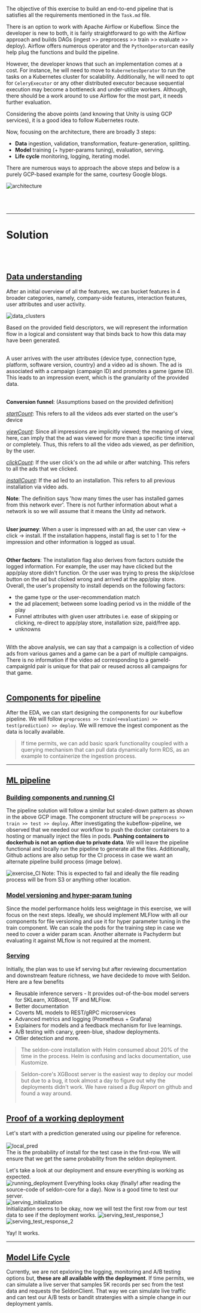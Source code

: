 The objective of this exercise to build an end-to-end pipeline that is satisfies all the requirements mentioned in the `Task.md` file.

There is an option to work with Apache Airflow or Kubeflow. Since the developer is new to both, it is fairly straightforward to go with the Airflow approach and builds DAGs (ingest >> preprocess >> train >> evaluate >> deploy). Airflow offers numerous operator and the `PythonOperator`can easily help plug the functions and build the pipeline.

However, the developer knows that such an implementation comes at a cost. For instance, he will need to move to `KubernetesOperator` to run the tasks on a Kubernetes cluster for scalability. Additionally, he will need to opt for `CeleryExecutor` or any other distributed executor because sequential execution may become a bottleneck and under-utilize workers. Although, there should be a work around to use Airflow for the most part, it needs further evaluation.

Considering the above points (and knowing that Unity is using GCP services), it is a good idea to follow Kubernetes route.

Now, focusing on the architecture, there are broadly 3 steps:

- **Data** ingestion, validation, transformation, feature-generation, splitting.
- **Model** training (+ hyper-params tuning), evaluation, serving.
- **Life cycle** monitoring, logging, iterating model.

There are numerous ways to approach the above steps and below is a purely GCP-based example for the same, courtesy Google blogs.

![architecture](https://cloud.google.com/solutions/images/architecture-for-mlops-using-tfx-kubeflow-pipelines-and-cloud-build-6-ci-cd-kubeflow.svg)
<br><br>
<br><br>

---

# Solution

<br><br>

## <u> Data understanding </u>

After an initial overview of all the features, we can bucket features in 4 broader categories, namely, company-side features, interaction features, user attributes and user activity.

![data_clusters](assets/data_clusters.jpg)

Based on the provided field descriptors, we will represent the information flow in a logical and consistent way that binds back to how this data may have been generated.
<br><br>

A user arrives with the user attributes {device type, connection type, platform, software version, country} and a video ad is shown. The ad is associated with a campaign (campaign ID) and promotes a game (game ID). This leads to an impression event, which is the granularity of the provided data.
<br><br>

**Conversion funnel**:
(Assumptions based on the provided definition)

<u>_startCount_</u>: This refers to all the videos ads ever started on the user's device

<u>_viewCount_</u>: Since all impressions are implicitly viewed; the meaning of view, here, can imply that the ad was viewed for more than a specific time interval or completely. Thus, this refers to all the video ads viewed, as per definition, by the user.

<u>_clickCount_</u>: If the user click's on the ad while or after watching. This refers to all the ads that we clicked.

<u>_installCount_</u>: If the ad led to an installation. This refers to all previous installation via video ads.

**Note**: The definition says 'how many times the user has installed games from this network ever'. There is not further information about what a network is so we will assume that it means the Unity ad network.
<br><br>

**User journey**: When a user is impressed with an ad, the user can view -> click -> install. If the installation happens, install flag is set to 1 for the impression and other information is logged as usual.
<br><br>

**Other factors**: The installation flag also derives from factors outside the logged information. For example, the user may have clicked but the app/play store didn't function. Or the user was trying to press the skip/close button on the ad but clicked wrong and arrived at the app/play store. Overall, the user's propensity to install depends on the following factors:

- the game type or the user-recommendation match
- the ad placement; between some loading period vs in the middle of the play
- Funnel attributes with given user attributes i.e. ease of skipping or clicking, re-direct to app/play store, installation size, paid/free app.
- unknowns
  <br><br>

With the above analysis, we can say that a campaign is a collection of video ads from various games and a game can be a part of multiple campaigns. There is no information if the video ad corresponding to a gameId-campaignId pair is unique for that pair or reused across all campaigns for that game.
<br><br>

## <u> Components for pipeline </u>

After the EDA, we can start designing the components for our kubeflow pipeline. We will follow `preprocess >> train(+evaluation) >> test(prediction) >> deploy`. We will remove the ingest component as the data is locally available.

> If time permits, we can add basic spark functionality coupled with a querying mechanism that can pull data dynamically form RDS, as an example to containerize the ingestion process.

---

## <u> ML pipeline </u>

### <u> Building components and running CI </u>

The pipeline solution will follow a similar but scaled-down pattern as shown in the above GCP image. The component structure will be `preprocess >> train >> test >> deploy`. After investigating the kubeflow-pipeline, we observed that we needed our workflow to push the docker containers to a hosting or manually inject the files in pods. **Pushing containers to dockerhub is not an option due to private data**. We will leave the pipeline functional and locally run the pipeline to generate all the files. Additionally, Github actions are also setup for the CI process in case we want an alternate pipeline build process (image below).

![exercise_CI](assets/exercise_CI.png)
Note: This is expected to fail and ideally the file reading process will be from S3 or anything other location.

### <u> Model versioning and hyper-param tuning </u>

Since the model performance holds less weightage in this exercise, we will focus on the next steps. Ideally, we should implement MLFlow with all our components for file versioning and use it for hyper parameter tuning in the train component. We can scale the pods for the training step in case we need to cover a wider param scan. Another alternate is Pachyderm but evaluating it against MLflow is not required at the moment.

### <u> Serving </u>

Initially, the plan was to use kf serving but after reviewing documentation and downstream feature richness, we have decidede to move with Seldon. Here are a few benefits

- Reusable inference servers - It provides out-of-the-box model servers for SKLearn, XGBoost, TF and MLFlow.
- Better documentation
- Coverts ML models to REST/gRPC microservices
- Advanced metrics and logging (Prometheus + Grafana)
- Explainers for models and a feedback mechanism for live learnings.
- A/B testing with canary, green-blue, shadow deployments.
- Otlier detection and more.

> The seldon-core installation with Helm consumed about 20% of the time in the process. Helm is confusing and lacks documentation, use Kustomize.

> Seldon-core's XGBoost server is the easiest way to deploy our model but due to a bug, it took almost a day to figure out why the deployments didn't work. We have raised a _Bug Report_ on github and found a way around.
> <br> <br>

## <u> Proof of a working deployment </u>

Let's start with a prediction generated using our pipeline for reference.
<br> <br>
![local_pred](assets/local_pred.png)
<br>
The is the probability of install for the test case in the first-row. We will ensure that we get the same probability from the seldon deployment.

Let's take a look at our deployment and ensure everything is working as expected.
<br>
![running_deployment](assets/running_deployment.png)
Everything looks okay (finally! after reading the source-code of seldon-core for a day). Now is a good time to test our server.
<br>
![serving_initialization](assets/serving_initialization.png)
<br>
Initialization seems to be okay, now we will test the first row from our test data to see if the deployment works.
![serving_test_response_1](assets/serving_test_response_1.png)
![serving_test_response_2](assets/serving_test_response_2.png)

Yay! It works.

---

## <u> Model Life Cycle </u>

Currently, we are not epxloring the logging, monitoring and A/B testing options but, **these are all available with the deployment**. If time permits, we can simulate a live server that samples 5K records per sec from the test data and requests the SeldonClient. That way we can simulate live traffic and can test our A/B tests or bandit stratergies with a simple change in our deployment yamls.
